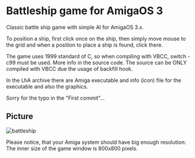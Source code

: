# Battleship game for AmigaOS 3

Classic battle ship game with simple AI for AmigaOS 3.x.

To position a ship, first click once on the ship, then simply move mouse to the grid and when a position to place a ship is found, click there.

The game uses 1999 standard of C, so when compiling with VBCC, switch -c99 must be used.
More info in the source code. The source can be ONLY compiled with VBCC due the usage of backfill hook.

In the LhA archive there are Amiga executable and info (icon) file for the executable and also the graphics.

Sorry for the typo in the "First commit"...

## Picture

![battleship](https://github.com/user-attachments/assets/dda534e7-5f5f-4d0e-9887-93ce49e793a5)

Please notice, that your Amiga system should have big enough resolution: The inner size of the game window is 800x800 pixels.
